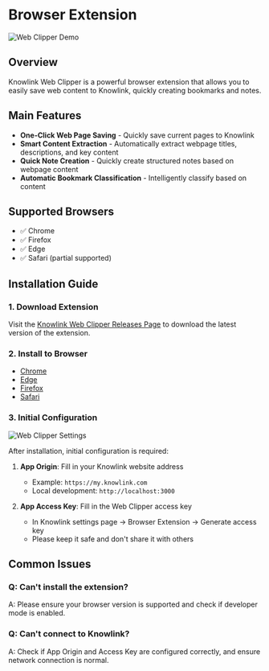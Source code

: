 # Browser Extension

![Web Clipper Demo](/clliper_demo.png)

## Overview

Knowlink Web Clipper is a powerful browser extension that allows you to easily save web content to Knowlink, quickly creating bookmarks and notes.

## Main Features

- **One-Click Web Page Saving** - Quickly save current pages to Knowlink
- **Smart Content Extraction** - Automatically extract webpage titles, descriptions, and key content
- **Quick Note Creation** - Quickly create structured notes based on webpage content
- **Automatic Bookmark Classification** - Intelligently classify based on content

## Supported Browsers

- ✅ Chrome
- ✅ Firefox
- ✅ Edge
- ✅ Safari (partial supported)

## Installation Guide

### 1. Download Extension

Visit the [Knowlink Web Clipper Releases Page](https://github.com/hlint/knowlink-web-clipper/releases) to download the latest version of the extension.

### 2. Install to Browser

- [Chrome](https://developer.chrome.com/docs/extensions/get-started/tutorial/hello-world#load-unpacked)
- [Edge](https://learn.microsoft.com/en-us/microsoft-edge/extensions/getting-started/extension-sideloading)
- [Firefox](https://extensionworkshop.com/documentation/develop/temporary-installation-in-firefox/)
- [Safari](https://wxt.dev/guide/essentials/publishing.html#safari)

### 3. Initial Configuration

![Web Clipper Settings](/clliper_settings.png)

After installation, initial configuration is required:

1. **App Origin**: Fill in your Knowlink website address

   - Example: `https://my.knowlink.com`
   - Local development: `http://localhost:3000`

2. **App Access Key**: Fill in the Web Clipper access key
   - In Knowlink settings page → Browser Extension → Generate access key
   - Please keep it safe and don't share it with others

## Common Issues

### Q: Can't install the extension?

A: Please ensure your browser version is supported and check if developer mode is enabled.

### Q: Can't connect to Knowlink?

A: Check if App Origin and Access Key are configured correctly, and ensure network connection is normal.
